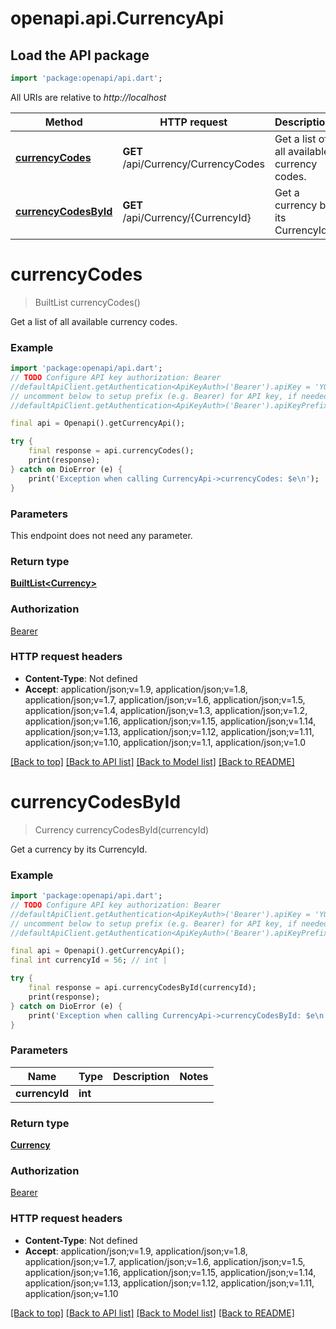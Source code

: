 # openapi.api.CurrencyApi

## Load the API package
```dart
import 'package:openapi/api.dart';
```

All URIs are relative to *http://localhost*

Method | HTTP request | Description
------------- | ------------- | -------------
[**currencyCodes**](CurrencyApi.md#currencycodes) | **GET** /api/Currency/CurrencyCodes | Get a list of all available currency codes.
[**currencyCodesById**](CurrencyApi.md#currencycodesbyid) | **GET** /api/Currency/{CurrencyId} | Get a currency by its CurrencyId.


# **currencyCodes**
> BuiltList<Currency> currencyCodes()

Get a list of all available currency codes.

### Example
```dart
import 'package:openapi/api.dart';
// TODO Configure API key authorization: Bearer
//defaultApiClient.getAuthentication<ApiKeyAuth>('Bearer').apiKey = 'YOUR_API_KEY';
// uncomment below to setup prefix (e.g. Bearer) for API key, if needed
//defaultApiClient.getAuthentication<ApiKeyAuth>('Bearer').apiKeyPrefix = 'Bearer';

final api = Openapi().getCurrencyApi();

try {
    final response = api.currencyCodes();
    print(response);
} catch on DioError (e) {
    print('Exception when calling CurrencyApi->currencyCodes: $e\n');
}
```

### Parameters
This endpoint does not need any parameter.

### Return type

[**BuiltList&lt;Currency&gt;**](Currency.md)

### Authorization

[Bearer](../README.md#Bearer)

### HTTP request headers

 - **Content-Type**: Not defined
 - **Accept**: application/json;v=1.9, application/json;v=1.8, application/json;v=1.7, application/json;v=1.6, application/json;v=1.5, application/json;v=1.4, application/json;v=1.3, application/json;v=1.2, application/json;v=1.16, application/json;v=1.15, application/json;v=1.14, application/json;v=1.13, application/json;v=1.12, application/json;v=1.11, application/json;v=1.10, application/json;v=1.1, application/json;v=1.0

[[Back to top]](#) [[Back to API list]](../README.md#documentation-for-api-endpoints) [[Back to Model list]](../README.md#documentation-for-models) [[Back to README]](../README.md)

# **currencyCodesById**
> Currency currencyCodesById(currencyId)

Get a currency by its CurrencyId.

### Example
```dart
import 'package:openapi/api.dart';
// TODO Configure API key authorization: Bearer
//defaultApiClient.getAuthentication<ApiKeyAuth>('Bearer').apiKey = 'YOUR_API_KEY';
// uncomment below to setup prefix (e.g. Bearer) for API key, if needed
//defaultApiClient.getAuthentication<ApiKeyAuth>('Bearer').apiKeyPrefix = 'Bearer';

final api = Openapi().getCurrencyApi();
final int currencyId = 56; // int | 

try {
    final response = api.currencyCodesById(currencyId);
    print(response);
} catch on DioError (e) {
    print('Exception when calling CurrencyApi->currencyCodesById: $e\n');
}
```

### Parameters

Name | Type | Description  | Notes
------------- | ------------- | ------------- | -------------
 **currencyId** | **int**|  | 

### Return type

[**Currency**](Currency.md)

### Authorization

[Bearer](../README.md#Bearer)

### HTTP request headers

 - **Content-Type**: Not defined
 - **Accept**: application/json;v=1.9, application/json;v=1.8, application/json;v=1.7, application/json;v=1.6, application/json;v=1.5, application/json;v=1.16, application/json;v=1.15, application/json;v=1.14, application/json;v=1.13, application/json;v=1.12, application/json;v=1.11, application/json;v=1.10

[[Back to top]](#) [[Back to API list]](../README.md#documentation-for-api-endpoints) [[Back to Model list]](../README.md#documentation-for-models) [[Back to README]](../README.md)

